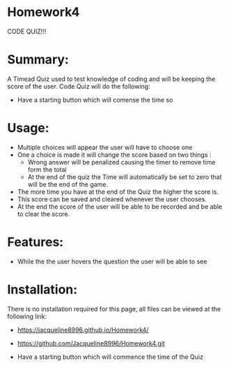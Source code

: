 # Homework4
CODE QUIZ!!!

# Summary:
A Timead Quiz used to test knowledge of coding and will be keeping the score of the user. 
Code Quiz will do the following: 
* Have a starting button which will comense the time so

# Usage:
* Multiple choices will appear the user will have to choose one 
* One a choice is made it will change the score based on two things : 
	* Wrong answer will be penalized causing the timer to remove time form the total 
    *  At the end of the quiz the Time will automatically be set to zero that will  be the end of the game. 
* The more time you have at the end of the Quiz the higher the score is.
* This score can be saved and cleared whenever the user chooses. 
* At the end the score of the user will be able to be recorded and be able to clear the score.

# Features:
*  While the the user hovers the question the user will be able to see
 
# Installation:
  There is no installation required for this page, all files can be viewed at the following link:
* https://jacqueline8996.github.io/Homework4/ 
* https://github.com/Jacqueline8996/Homework4.git

* Have a starting button which will commence the time of the Quiz
 

